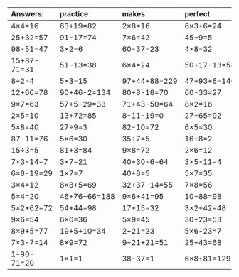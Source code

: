 | Answers: | practice | makes | perfect | ! |
| :--- | :--- | :--- | :--- | :--- |
| 4×4=16 | 63+19=82 | 2×8=16 | 6×3+6=24 | 58-26=32 | 
| 25+32=57 | 91-17=74 | 7×6=42 | 45÷9=5 | 6÷2=3 | 
| 98-51=47 | 3×2=6 | 60-37=23 | 4×8=32 | 4×6=24 | 
| 15+87-71=31 | 51-13=38 | 6×4=24 | 50+17-13=54 | 8×3=24 | 
| 8÷2=4 | 5×3=15 | 97+44+88=229 | 47+93+6=146 | 46-7=39 | 
| 12+66=78 | 90+46-2=134 | 80+8-18=70 | 60-33=27 | 7×5-3=32 | 
| 9×7=63 | 57+5-29=33 | 71+43-50=64 | 8×2=16 | 3×3+94=103 | 
| 2×5=10 | 13+72=85 | 8+11-19=0 | 27+65=92 | 60+21=81 | 
| 5×8=40 | 27÷9=3 | 82-10=72 | 6×5=30 | 7×2=14 | 
| 87-11=76 | 5×6=30 | 35÷7=5 | 16÷8=2 | 1×5=5 | 
| 15÷3=5 | 81+3=84 | 9×8=72 | 2×6=12 | 23+54=77 | 
| 7×3-14=7 | 3×7=21 | 40+30-6=64 | 3×5-11=4 | 55+17=72 | 
| 6×8-19=29 | 1×7=7 | 40÷8=5 | 5×7=35 | 58-11=47 | 
| 3×4=12 | 8×8+5=69 | 32+37-14=55 | 7×8=56 | 4×4+64=80 | 
| 5×4=20 | 46+76+66=188 | 9×6+41=95 | 10+88=98 | 4×5=20 | 
| 5×2+62=72 | 54+44=98 | 17+15=32 | 3×2+42=48 | 1+13=14 | 
| 9×6=54 | 6×6=36 | 5×9=45 | 30+23=53 | 33+39+52=124 | 
| 8×9+5=77 | 19+5+10=34 | 2+21=23 | 5×6-23=7 | 66+7=73 | 
| 7×3-7=14 | 8×9=72 | 9+21+21=51 | 25+43=68 | 9×2=18 | 
| 1+90-71=20 | 1×1=1 | 38-37=1 | 6×8+81=129 | 58-31=27 | 
